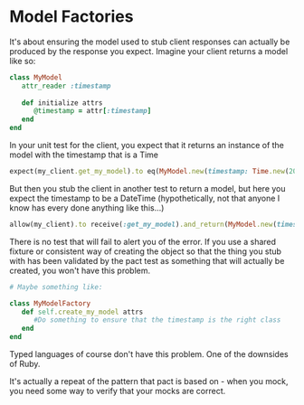 # Model Factories
It's about ensuring the model used to stub client responses can actually be produced by the response you expect. Imagine your client returns a model like so:

```ruby
class MyModel
   attr_reader :timestamp
   
   def initialize attrs
      @timestamp = attr[:timestamp]
   end
end
```

In your unit test for the client, you expect that it returns an instance of the model with the timestamp that is a Time

```ruby
expect(my_client.get_my_model).to eq(MyModel.new(timestamp: Time.new(2014, 06, 04, 01, 21, 54)))
```

But then you stub the client in another test to return a model, but here you expect the timestamp to be a DateTime (hypothetically, not that anyone I know has every done anything like this...)

```ruby
allow(my_client).to receive(:get_my_model).and_return(MyModel.new(timestamp: DateTime.parse('2014-06-04T01:21:54+00:00'))
```

There is no test that will fail to alert you of the error. If you use a shared fixture or consistent way of creating the object so that the thing you stub with has been validated by the pact test as something that will actually be created, you won't have this problem.

```ruby
# Maybe something like:

class MyModelFactory
   def self.create_my_model attrs
      #Do something to ensure that the timestamp is the right class
   end
end
```

Typed languages of course don't have this problem. One of the downsides of Ruby.

It's actually a repeat of the pattern that pact is based on - when you mock, you need some way to verify that your mocks are correct.
